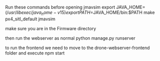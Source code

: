 Run these commands before opening jmavsim
export JAVA_HOME=$(/usr/libexec/java_home -v 15)
export PATH=$JAVA_HOME/bin:$PATH
make px4_sitl_default jmavsim

make sure you are in the Firmware directory

then run the webserver as normal
python manage.py runserver

to run the frontend we need to move to the drone-webserver-frontend folder and execute
npm start